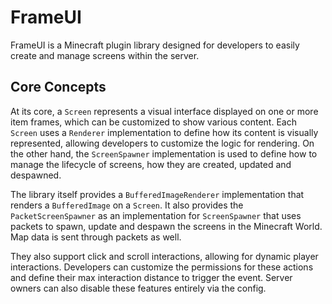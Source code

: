 # FrameUI
FrameUI is a Minecraft plugin library designed for developers to easily create and manage screens within the server.

## Core Concepts

At its core, a `Screen` represents a visual interface displayed on one or more item frames, which can be customized to show various content.
Each `Screen` uses a `Renderer` implementation to define how its content is visually represented, allowing developers to customize the logic
for rendering. On the other hand, the `ScreenSpawner` implementation is used to define how to manage the lifecycle of screens, how they are created, updated
and despawned. 

The library itself provides a `BufferedImageRenderer` implementation that renders a `BufferedImage` on a `Screen`. It also provides 
the `PacketScreenSpawner` as an implementation for `ScreenSpawner` that uses packets to spawn, update and despawn the screens in the Minecraft World.
Map data is sent through packets as well.

They also support click and scroll interactions, allowing for dynamic player interactions. 
Developers can customize the permissions for these actions and define their max interaction distance to trigger the event. 
Server owners can also disable these features entirely via the config. 

